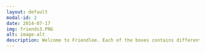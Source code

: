 ```yaml
---
layout: default
modal-id: 2
date: 2014-07-17
img: friends3.PNG
alt: image-alt
description: Welcome to Friendlee. Each of the boxes contains different qualities and traits in a good friend. Every person prefers different chracteristics in their friends and the rest of the buttons are used for you to select someone with your ideals qualities in a friend. 
---
```

